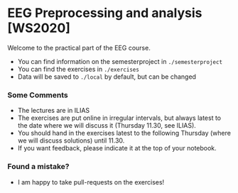 # EEG Preprocessing and analysis [WS2020]
Welcome to the practical part of the EEG course.
- You can find information on the semesterproject in `./semesterproject`
- You can find the exercises in `./exercises`
- Data will be saved to `./local` by default, but can be changed

### Some Comments
- The lectures are in ILIAS
- The exercises are put online in irregular intervals, but always latest to the date where we will discuss it (Thursday 11.30, see ILIAS).
- You should hand in the exercises latest to the following Thursday (where we will discuss solutions) until 11.30.
- If you want feedback, please indicate it at the top of your notebook.

### Found a mistake?
- I am happy to take pull-requests on the exercises!
